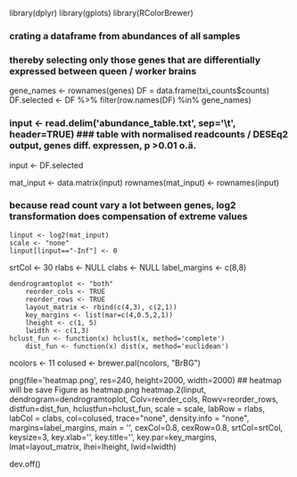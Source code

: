 library(dplyr)
library(gplots)
library(RColorBrewer)

### crating a dataframe from abundances of all samples
### thereby selecting only those genes that are differentially expressed between queen / worker brains

gene_names <- rownames(genes)
DF = data.frame(txi_counts$counts)
DF.selected <- DF %>% filter(row.names(DF) %in% gene_names)

### input <- read.delim('abundance_table.txt', sep='\t', header=TRUE)  ### table with normalised readcounts / DESEq2 output, genes diff. expressen, p >0.01 o.ä.
input <- DF.selected

mat_input <- data.matrix(input)
rownames(mat_input) <- rownames(input)

### because read count vary a lot between genes, log2 transformation does compensation of extreme values

    linput <- log2(mat_input)
    scale <- "none"
    linput[linput=="-Inf"] <- 0


srtCol <- 30
    rlabs <- NULL
    clabs <- NULL
    label_margins <- c(8,8)

    dendrogramtoplot <- "both"
        reorder_cols <- TRUE   
        reorder_rows <- TRUE
        layout_matrix <- rbind(c(4,3), c(2,1))
        key_margins <- list(mar=c(4,0.5,2,1))
        lheight <- c(1, 5)
        lwidth <- c(1,3)
    hclust_fun <- function(x) hclust(x, method='complete')
        dist_fun <- function(x) dist(x, method='euclidean')

ncolors <- 11
    colused <- brewer.pal(ncolors, "BrBG")

png(file='heatmap.png', res=240, height=2000, width=2000)  ## heatmap will be save Figure as heatmap.png
heatmap.2(linput, dendrogram=dendrogramtoplot, Colv=reorder_cols, Rowv=reorder_rows,
    distfun=dist_fun, hclustfun=hclust_fun, scale = scale, labRow = rlabs, labCol = clabs,
    col=colused, trace="none", density.info = "none", margins=label_margins,
    main = '', cexCol=0.8, cexRow=0.8, srtCol=srtCol,
    keysize=3, key.xlab='', key.title='', key.par=key_margins,
    lmat=layout_matrix, lhei=lheight, lwid=lwidth)
    
dev.off()

